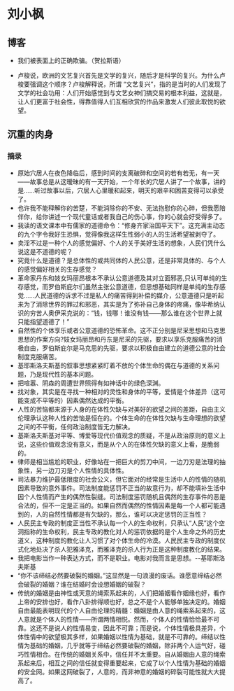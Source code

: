 # 刘小枫
##  博客
* 我们被表面上的正确欺骗。（贺拉斯语）

* 卢梭说，欧洲的文艺复兴首先是文学的复兴，随后才是科学的复兴。为什么卢梭要强调这个顺序？卢梭解释说，所谓 “文艺复兴”，指的是当时的人们发现了文学的社会功用：人们开始感觉到与文艺女神们搞交易的根本利益，这就是，让人们更富于社会性，得靠值得人们互相欣赏的作品来激发人们彼此取悦的欲望。

## 沉重的肉身
### 摘录
* 原始穴居人在夜色降临后，感到时间的支离破碎和空间的若有若无，有一天――故事总是从这暧昧的有一天开始，一个年长的穴居人讲了一个故事，讲的是……听过故事以后，穴居人心里暖和起来，明天的艰辛和困苦变得可以承受了。
* 也许我不能释解你的苦楚，不能消除你的不安、无法抱慰你的心碎，但我愿陪伴你，给你讲述一个现代童话或者我自己的伤心事，你的心就会好受得多了。
* 我读的语文课本中有儒家的道德命令：“修身齐家治国平天下”。这充满主动态的九个字令我好生恐惧，觉得像我这样生性弱小的人的生活希望被剥夺了。
* 卖淫不过是一种个人的感觉偏好、个人的关于美好生活的想象，人民们凭什么说这是不道德的呢？
* 究竟什么是道德？是总体性的或共同体的人民公意，还是非常具体的、与个人的感觉偏好相关的生存感觉？
* 革命家丹东和妓女玛丽昂根本不承认公意道德及其对立面邪恶,只认可单纯的生存感觉，而罗伯斯庇尔们虽然主张公意道德，但思想基础同样是单纯的生存感觉……人民道德的诉求不过是私人的痛苦得到补偿的媒介，公意道德只是听起来为了消除世界的罪过和邪恶，其实是为了弥补自己身体的疼痛，像毕希纳认识的穷苦人奥伊采克说的：“钱，钱哪！谁没有钱――那么谁在这个世界上就只能指望道德了！”
* 自然性的个体享乐或者公意道德的恐怖革命。这不正分别是尼采思想和马克思思想的作案方向?妓女玛丽昂和丹东是尼采的先驱，要求以享乐克服痛苦的消极自由，罗伯斯庇尔是马克思的先驱，要求以积极自由建立的道德公意的社会制度克服痛苦。
* 基耶斯洛夫斯基的叙事思想紧紧盯着不放的个体生命的偶在与道德的关系问题，乃是现代性的基本问题。
* 把喧嚣、阴森的周遭世界照得有如神话中的绿色深渊。
* 找对象，其实是在寻找一种相对的灵性和身体的平等，爱情是个体差异（这可能变成不平等的）因素偶然达成的平衡。
* 人性的苦恼都来源于人身的在体性欠缺与对美好的欲望之间的差距，自由主义伦理承认这种人性的苦恼是恒在的。个体生命的在体性欠缺与生命理想的欲望之间的不平衡，任何政治制度皆无力解决。
* 基斯洛夫斯基对平等、博爱等现代价值观念的质疑，不是从政治原则的意义上说，这些价值观念没有意义，而是从个人的在体性欠缺的意义上看，是脆弱的。
* 律师是相当尴尬的职业，好像站在一把巨大的剪刀中间，一边刀刃是法理的抽象性，另一边刀刃是个人性情的具体性。
* 司法暴力维护最低限度的社会公义，但它面对的经常是生活中人的性情的随机因素导致的意外事件。司法制度能惩罚不正当的故意行为，却不能填补生活中因个人性情而产生的偶然性裂缝。司法制度惩罚随机且偶然的生存事件的恶是合法的，但不一定是正当的。如果自然而偶然的性情因素是每一个人都可能遇到的，人的自然性情都是有欠缺的，那么，谁可以决定惩罚的正当性？
* 人民民主专政的制度正当性不承认每一个人的生命权利，只承认“人民”这个空洞指称的生命权利，民主专政的教化对人的惩罚依据的是个人生命之外的历史道义，这种制度的教化让人习惯了对个体生命的冷漠。人民民主专政的制度仪式化地处决了杀人犯雅泽克，而雅泽克的杀人行为正是这种制度教化的结果。
* 我把电影当作一种表达方式，而不是职业。电影对我而言是思想。--基耶斯洛夫斯基
* “你不该缔结必然要破裂的婚姻。”这显然是一句浪漫的废话。谁愿意缔结必然会破裂的婚姻？谁在结婚时会设想婚姻的破裂？
* 传统的婚姻是由神性或天意的绳索系起来的，人们把婚姻看作姻缘也好，看作上帝的安排也好，看作八卦排得顺也好，总之不是个人能够单独决定的。婚姻自由最能表明现代的个人自由伦理的精髓：婚姻是由人意的绳索系起来的，这人意就是个体人的性情――所谓两情相悦。然而，个体人的性情恰恰最不可靠。这还不是说人的性情易变，因此不可靠；而是说，个体性情极具差异，个体性情中的欲望极其多样，如果婚姻以性情为基础，就是不可靠的。缔结以性情为基础的婚姻，几乎就等于缔结必然要破裂的婚姻，除非两个人运气好，碰巧性情相合。在传统的婚姻关系中，信任并不太重要。自从婚姻由人意的绳索系起来后，相互之间的信任就变得重要起来，它成了以个人性情为基础的婚姻的安全网。如果这网破裂了，人意的，而非神意的婚姻的碎裂可能性就大大提高了。